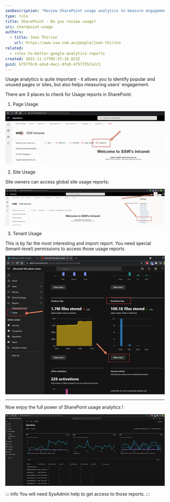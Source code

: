 ```yaml
---
seoDescription: "Review SharePoint usage analytics to measure engagement and optimize popular pages or sites."
type: rule
title: SharePoint - Do you review usage?
uri: sharepoint-usage
authors:
  - title: Jean Thirion
    url: https://www.ssw.com.au/people/jean-thirion
related:
  - rules-to-better-google-analytics-reports
created: 2021-11-17T05:37:10.823Z
guid: b757f0c9-a2ed-4acc-8fa9-47577557a1c3
---
```

Usage analytics is quite important - it allows you to identify popular and unused pages or sites, but also helps measuring users' engagement.

There are 3 places to check for Usage reports in SharePoint:

<!--endintro-->

1. Page Usage

![Figure: Access page usage from any page by clicking "Analytics"](sharepoint-page-usage.jpg)  

2. Site Usage

Site owners can access global site usage reports:

![Figure: Access site level usage via "Settings" | "Site Usage"](sharepoint-site-usage.jpg)  

3. Tenant Usage

This is by far the most interesting and import report. You need special (tenant-level) permissions to access those usage reports 

![Figure: Access tenant level usage via "Office 365 Admin Center" | "Reports" | "Usage" | "View More" (under SharePoint section)](sharepoint-tenant-usage.jpg)  

---

Now enjoy the full power of SharePoint usage analytics !

![Figure: Plenty of very useful reports in this dashboard](sharepoint-tenant-usage-home.jpg)  

::: info
You will need SysAdmin help to get access to those reports.
:::

